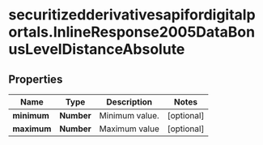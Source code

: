 # securitizedderivativesapifordigitalportals.InlineResponse2005DataBonusLevelDistanceAbsolute

## Properties

Name | Type | Description | Notes
------------ | ------------- | ------------- | -------------
**minimum** | **Number** | Minimum value. | [optional] 
**maximum** | **Number** | Maximum value | [optional] 


